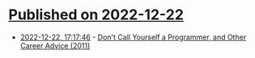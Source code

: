 # [Published on 2022-12-22](index.md)

* [2022-12-22, 17:17:46](https://news.ycombinator.com/item?id=34095775) - [Don't Call Yourself a Programmer, and Other Career Advice (2011)](https://www.kalzumeus.com/2011/10/28/dont-call-yourself-a-programmer/)
